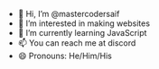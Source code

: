- 👋 Hi, I’m @mastercodersaif
- 👀 I’m interested in making websites
- 🌱 I’m currently learning JavaScript
- 📫 You can reach me at discord 
- 😄 Pronouns: He/Him/His
